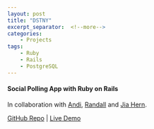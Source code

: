 ```yaml
---
layout: post
title: "DSTNY"
excerpt_separator:  <!--more-->
categories: 
    - Projects
tags:
    - Ruby
    - Rails
    - PostgreSQL
---
```



#### Social Polling App with Ruby on Rails
In collaboration with [Andi](https://github.com/andicodetrf), [Randall](https://github.com/randallalala) and [Jia Hern](https://github.com/jia-hern).

[GitHub Repo](https://github.com/siu-sing/dstny) \| [Live Demo](https://dstny.herokuapp.com/)
